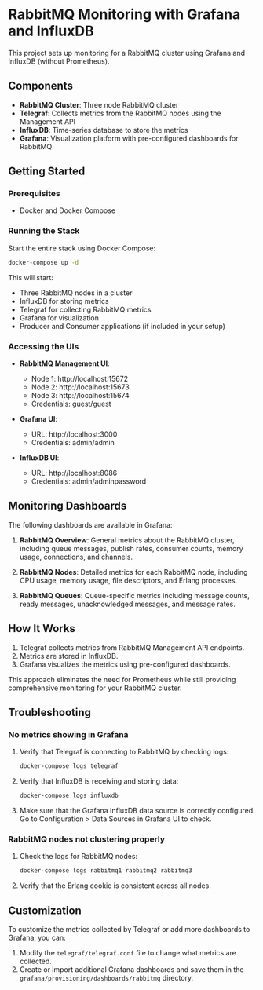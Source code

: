 # RabbitMQ Monitoring with Grafana and InfluxDB

This project sets up monitoring for a RabbitMQ cluster using Grafana and InfluxDB (without Prometheus).

## Components

- **RabbitMQ Cluster**: Three node RabbitMQ cluster
- **Telegraf**: Collects metrics from the RabbitMQ nodes using the Management API
- **InfluxDB**: Time-series database to store the metrics
- **Grafana**: Visualization platform with pre-configured dashboards for RabbitMQ

## Getting Started

### Prerequisites

- Docker and Docker Compose

### Running the Stack

Start the entire stack using Docker Compose:

```bash
docker-compose up -d
```

This will start:
- Three RabbitMQ nodes in a cluster
- InfluxDB for storing metrics
- Telegraf for collecting RabbitMQ metrics
- Grafana for visualization
- Producer and Consumer applications (if included in your setup)

### Accessing the UIs

- **RabbitMQ Management UI**:
  - Node 1: http://localhost:15672 
  - Node 2: http://localhost:15673
  - Node 3: http://localhost:15674
  - Credentials: guest/guest

- **Grafana UI**:
  - URL: http://localhost:3000
  - Credentials: admin/admin

- **InfluxDB UI**:
  - URL: http://localhost:8086
  - Credentials: admin/adminpassword

## Monitoring Dashboards

The following dashboards are available in Grafana:

1. **RabbitMQ Overview**: General metrics about the RabbitMQ cluster, including queue messages, publish rates, consumer counts, memory usage, connections, and channels.

2. **RabbitMQ Nodes**: Detailed metrics for each RabbitMQ node, including CPU usage, memory usage, file descriptors, and Erlang processes.

3. **RabbitMQ Queues**: Queue-specific metrics including message counts, ready messages, unacknowledged messages, and message rates.

## How It Works

1. Telegraf collects metrics from RabbitMQ Management API endpoints.
2. Metrics are stored in InfluxDB.
3. Grafana visualizes the metrics using pre-configured dashboards.

This approach eliminates the need for Prometheus while still providing comprehensive monitoring for your RabbitMQ cluster.

## Troubleshooting

### No metrics showing in Grafana

1. Verify that Telegraf is connecting to RabbitMQ by checking logs:
   ```bash
   docker-compose logs telegraf
   ```

2. Verify that InfluxDB is receiving and storing data:
   ```bash
   docker-compose logs influxdb
   ```

3. Make sure that the Grafana InfluxDB data source is correctly configured. Go to Configuration > Data Sources in Grafana UI to check.

### RabbitMQ nodes not clustering properly

1. Check the logs for RabbitMQ nodes:
   ```bash
   docker-compose logs rabbitmq1 rabbitmq2 rabbitmq3
   ```

2. Verify that the Erlang cookie is consistent across all nodes.

## Customization

To customize the metrics collected by Telegraf or add more dashboards to Grafana, you can:

1. Modify the `telegraf/telegraf.conf` file to change what metrics are collected.
2. Create or import additional Grafana dashboards and save them in the `grafana/provisioning/dashboards/rabbitmq` directory. 